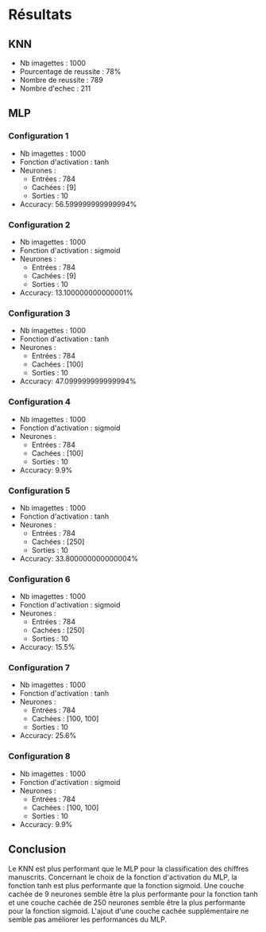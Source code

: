 # Résultats
## KNN
- Nb imagettes : 1000 
- Pourcentage de reussite : 78% 
- Nombre de reussite : 789 
- Nombre d'echec : 211
## MLP
### Configuration 1
- Nb imagettes : 1000
- Fonction d'activation : tanh
- Neurones : 
  - Entrées : 784
  - Cachées : [9]
  - Sorties : 10
- Accuracy: 56.599999999999994%
### Configuration 2
- Nb imagettes : 1000
- Fonction d'activation : sigmoid
- Neurones :
    - Entrées : 784
    - Cachées : [9]
    - Sorties : 10
- Accuracy: 13.100000000000001%
### Configuration 3
- Nb imagettes : 1000
- Fonction d'activation : tanh
- Neurones :
    - Entrées : 784
    - Cachées : [100]
    - Sorties : 10
- Accuracy: 47.099999999999994%
### Configuration 4
- Nb imagettes : 1000
- Fonction d'activation : sigmoid
- Neurones :
    - Entrées : 784
    - Cachées : [100]
    - Sorties : 10
- Accuracy: 9.9%
### Configuration 5
- Nb imagettes : 1000
- Fonction d'activation : tanh
- Neurones :
    - Entrées : 784
    - Cachées : [250]
    - Sorties : 10
- Accuracy: 33.800000000000004%
### Configuration 6
- Nb imagettes : 1000
- Fonction d'activation : sigmoid
- Neurones :
    - Entrées : 784
    - Cachées : [250]
    - Sorties : 10
- Accuracy: 15.5%
### Configuration 7
- Nb imagettes : 1000
- Fonction d'activation : tanh
- Neurones :
  - Entrées : 784
  - Cachées : [100, 100]
  - Sorties : 10
- Accuracy: 25.6%
### Configuration 8
- Nb imagettes : 1000
- Fonction d'activation : sigmoid
- Neurones :
  - Entrées : 784
  - Cachées : [100, 100]
  - Sorties : 10
- Accuracy: 9.9%

## Conclusion
Le KNN est plus performant que le MLP pour la classification des chiffres manuscrits.
Concernant le choix de la fonction d'activation du MLP, la fonction tanh est plus performante que la fonction sigmoid.
Une couche cachée de 9 neurones semble être la plus performante pour la fonction tanh et une couche cachée de 250 neurones semble être la plus performante pour la fonction sigmoid.
L'ajout d'une couche cachée supplémentaire ne semble pas améliorer les performances du MLP.